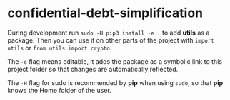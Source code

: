 # confidential-debt-simplification

During development run `sudo -H pip3 install -e .` to add **utils** as a package.
Then you can use it on other parts of the project with `import utils` or `from utils import crypto`.

The `-e` flag means editable, it adds the package as a symbolic link to this project folder so that changes are automatically reflected.

The `-H` flag for sudo is recommended by **pip** when using `sudo`, so that **pip** knows the Home folder of the user.